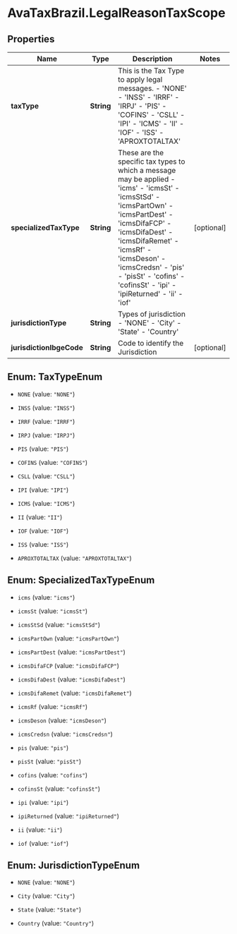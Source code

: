 # AvaTaxBrazil.LegalReasonTaxScope

## Properties
Name | Type | Description | Notes
------------ | ------------- | ------------- | -------------
**taxType** | **String** | This is the Tax Type to apply legal messages. - &#39;NONE&#39; - &#39;INSS&#39; - &#39;IRRF&#39; - &#39;IRPJ&#39; - &#39;PIS&#39; - &#39;COFINS&#39; - &#39;CSLL&#39; - &#39;IPI&#39; - &#39;ICMS&#39; - &#39;II&#39; - &#39;IOF&#39; - &#39;ISS&#39; - &#39;APROXTOTALTAX&#39;  | 
**specializedTaxType** | **String** | These are the specific tax types to which a message may be applied - &#39;icms&#39; - &#39;icmsSt&#39; - &#39;icmsStSd&#39; - &#39;icmsPartOwn&#39; - &#39;icmsPartDest&#39; - &#39;icmsDifaFCP&#39; - &#39;icmsDifaDest&#39; - &#39;icmsDifaRemet&#39; - &#39;icmsRf&#39; - &#39;icmsDeson&#39; - &#39;icmsCredsn&#39; - &#39;pis&#39; - &#39;pisSt&#39; - &#39;cofins&#39; - &#39;cofinsSt&#39; - &#39;ipi&#39; - &#39;ipiReturned&#39; - &#39;ii&#39; - &#39;iof&#39;  | [optional] 
**jurisdictionType** | **String** | Types of jurisdiction - &#39;NONE&#39; - &#39;City&#39; - &#39;State&#39; - &#39;Country&#39;  | 
**jurisdictionIbgeCode** | **String** | Code to identify the Jurisdiction | [optional] 


<a name="TaxTypeEnum"></a>
## Enum: TaxTypeEnum


* `NONE` (value: `"NONE"`)

* `INSS` (value: `"INSS"`)

* `IRRF` (value: `"IRRF"`)

* `IRPJ` (value: `"IRPJ"`)

* `PIS` (value: `"PIS"`)

* `COFINS` (value: `"COFINS"`)

* `CSLL` (value: `"CSLL"`)

* `IPI` (value: `"IPI"`)

* `ICMS` (value: `"ICMS"`)

* `II` (value: `"II"`)

* `IOF` (value: `"IOF"`)

* `ISS` (value: `"ISS"`)

* `APROXTOTALTAX` (value: `"APROXTOTALTAX"`)




<a name="SpecializedTaxTypeEnum"></a>
## Enum: SpecializedTaxTypeEnum


* `icms` (value: `"icms"`)

* `icmsSt` (value: `"icmsSt"`)

* `icmsStSd` (value: `"icmsStSd"`)

* `icmsPartOwn` (value: `"icmsPartOwn"`)

* `icmsPartDest` (value: `"icmsPartDest"`)

* `icmsDifaFCP` (value: `"icmsDifaFCP"`)

* `icmsDifaDest` (value: `"icmsDifaDest"`)

* `icmsDifaRemet` (value: `"icmsDifaRemet"`)

* `icmsRf` (value: `"icmsRf"`)

* `icmsDeson` (value: `"icmsDeson"`)

* `icmsCredsn` (value: `"icmsCredsn"`)

* `pis` (value: `"pis"`)

* `pisSt` (value: `"pisSt"`)

* `cofins` (value: `"cofins"`)

* `cofinsSt` (value: `"cofinsSt"`)

* `ipi` (value: `"ipi"`)

* `ipiReturned` (value: `"ipiReturned"`)

* `ii` (value: `"ii"`)

* `iof` (value: `"iof"`)




<a name="JurisdictionTypeEnum"></a>
## Enum: JurisdictionTypeEnum


* `NONE` (value: `"NONE"`)

* `City` (value: `"City"`)

* `State` (value: `"State"`)

* `Country` (value: `"Country"`)




